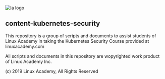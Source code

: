 ![la logo](https://user-images.githubusercontent.com/42839573/67322755-818e9400-f4df-11e9-97c1-388bf357353d.png)

## content-kubernetes-security

This repository is a group of scripts and documents to assist students of Linux Academy in taking the Kubernetes Security Course provided at linuxacademy.com

All scripts and documents in this repository are wopyrighted work product of Linux Academy Inc.

(c) 2019 Linux Academy, All Rights Reserved
